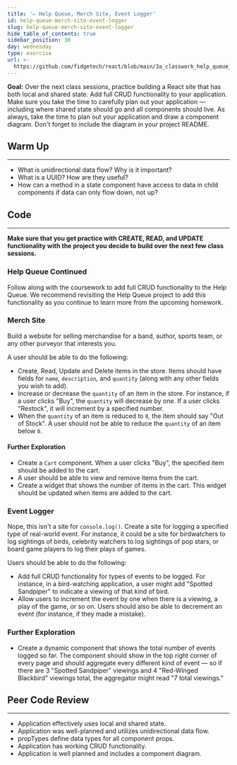 ```yaml
---
title: '✏️ Help Queue, Merch Site, Event Logger'
id: help-queue-merch-site-event-logger
slug: help-queue-merch-site-event-logger
hide_table_of_contents: true
sidebar_position: 30
day: wednesday
type: exercise
url: >-
  https://github.com/fidgetech/react/blob/main/3a_classwork_help_queue_merch_site_event_logger_two_day.md
---
```


**Goal:** Over the next class sessions, practice building a React site that has both local and shared state. Add full CRUD functionality to your application. Make sure you take the time to carefully plan out your application — including where shared state should go and all components should live. As always, take the time to plan out your application and draw a component diagram. Don't forget to include the diagram in your project README.

## Warm Up
---

* What is unidirectional data flow? Why is it important?
* What is a UUID? How are they useful?
* How can a method in a state component have access to data in child components if data can only flow down, not up?


## Code
---

**Make sure that you get practice with CREATE, READ, and UPDATE functionality with the project you decide to build over the next few class sessions.**

### Help Queue Continued

Follow along with the coursework to add full CRUD functionality to the Help Queue. We recommend revisiting the Help Queue project to add this functionality as you continue to learn more from the upcoming homework.

### Merch Site

Build a website for selling merchandise for a band, author, sports team, or any other purveyor that interests you.

A user should be able to do the following:

* Create, Read, Update and Delete items in the store. Items should have fields for `name`, `description`, and `quantity` (along with any other fields you wish to add).
* Increase or decrease the `quantity` of an item in the store. For instance, if a user clicks "Buy", the `quantity` will decrease by one. If a user clicks "Restock", it will increment by a specified number.
* When the `quantity` of an item is reduced to `0`, the item should say "Out of Stock". A user should not be able to reduce the `quantity` of an item below `0`.

#### Further Exploration

 * Create a `Cart` component. When a user clicks "Buy", the specified item should be added to the cart.
 * A user should be able to view and remove items from the cart.
 * Create a widget that shows the number of items in the cart. This widget should be updated when items are added to the cart.

### Event Logger

Nope, this isn't a site for `console.log()`. Create a site for logging a specified type of real-world event. For instance, it could be a site for birdwatchers to log sightings of birds, celebrity watchers to log sightings of pop stars, or board game players to log their plays of games.

Users should be able to do the following:

* Add full CRUD functionality for types of events to be logged. For instance, in a bird-watching application, a user might add "Spotted Sandpiper" to indicate a viewing of that kind of bird.
* Allow users to increment the event by one when there is a viewing, a play of the game, or so on. Users should also be able to decrement an event (for instance, if they made a mistake).

### Further Exploration

* Create a dynamic component that shows the total number of events logged so far. The component should show in the top right corner of every page and should aggregate every different kind of event — so if there are 3 "Spotted Sandpiper" viewings and 4 "Red-Winged Blackbird" viewings total, the aggregator might read "7 total viewings."

## Peer Code Review
---

* Application effectively uses local and shared state.
* Application was well-planned and utilizes unidirectional data flow.
* propTypes define data types for all component props.
* Application has working CRUD functionality.
* Application is well planned and includes a component diagram.
